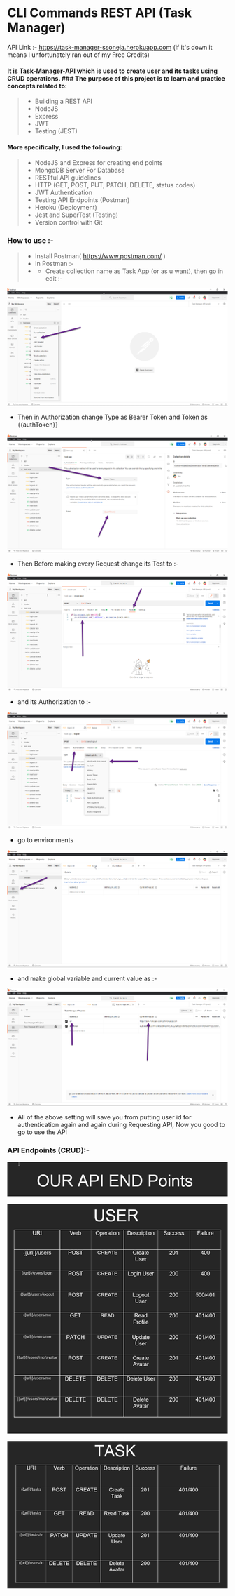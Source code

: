# CLI Commands REST API (Task Manager)
API Link :- https://task-manager-ssoneja.herokuapp.com (if it's down it means I unfortunately ran out of my Free Credits)
#### It is Task-Manager-API which is used to create user and its tasks using CRUD operations. ### The purpose of this project is to learn and practice concepts related to:
> - Building a REST API
> - NodeJS
> - Express
> - JWT
> - Testing (JEST)

#### More specifically, I used the following:
> - NodeJS and Express for creating end points
> - MongoDB Server For Database 
> - RESTful API guidelines
> - HTTP (GET, POST, PUT, PATCH, DELETE, status codes)
> - JWT Authentication 
> - Testing API Endpoints (Postman)
> - Heroku (Deployment)
> - Jest and SuperTest (Testing)
> - Version control with Git

### How to use :-
> - Install Postman( https://www.postman.com/ )
> - In Postman :- 
> - - Create collection name as Task App (or as u want), then go in edit :-

![image](https://github.com/sagar-soneja/API-TaskManager/blob/main/Pics/env1.png)

- Then in Authorization change Type as Bearer Token and Token as {{authToken}}

![image](https://github.com/sagar-soneja/API-TaskManager/blob/main/Pics/env2.png)

- Then Before making every Request change its Test to :-

![image](https://github.com/sagar-soneja/API-TaskManager/blob/main/Pics/env3.png)

- and its Authorization to :- 

![image](https://github.com/sagar-soneja/API-TaskManager/blob/main/Pics/env4.png)

- go to environments 

![image](https://github.com/sagar-soneja/API-TaskManager/blob/main/Pics/env5.png)

- and make global variable and current value as :- 

![image](https://github.com/sagar-soneja/API-TaskManager/blob/main/Pics/env6.png)

- All of the above setting will save you from putting user id for authentication again and again during Requesting API, Now you good to go to use the API


### API Endpoints (CRUD):-

![image](https://github.com/sagar-soneja/API-TaskManager/blob/main/Pics/head.png)

![image](https://github.com/sagar-soneja/API-TaskManager/blob/main/Pics/user.png)

![image](https://github.com/sagar-soneja/API-TaskManager/blob/main/Pics/task.png)





